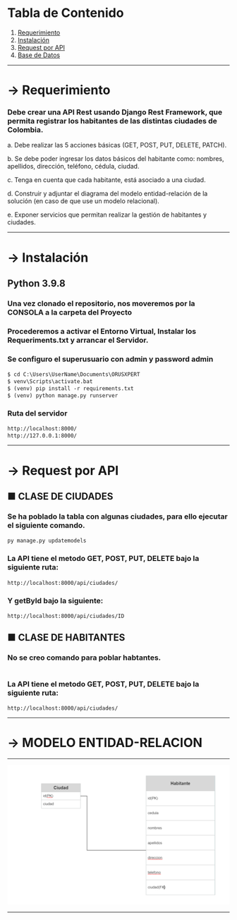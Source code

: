 # Tabla de Contenido
1. [Requerimiento](#requerimiento)
2. [Instalación](#inst)
3. [Request por API](#api)
4. [Base de Datos](#bd)
***
<a name="requerimiento"></a>
# -> Requerimiento
### Debe crear una API Rest usando Django Rest Framework, que permita registrar los habitantes de las distintas ciudades de Colombia.

a. Debe realizar las 5 acciones básicas (GET, POST, PUT, DELETE, PATCH).

b. Se debe poder ingresar los datos básicos del habitante como: nombres,
apellidos, dirección, teléfono, cédula, ciudad.

c. Tenga en cuenta que cada habitante, está asociado a una ciudad.

d. Construir y adjuntar el diagrama del modelo entidad-relación de la solución
(en caso de que use un modelo relacional).

e. Exponer servicios que permitan realizar la gestión de habitantes y
ciudades.

***
<a name="inst"></a>
# -> Instalación
## Python 3.9.8

### Una vez clonado el repositorio, nos moveremos por la CONSOLA a la carpeta del Proyecto
### Procederemos a activar el Entorno Virtual, Instalar los Requeriments.txt y arrancar el Servidor.
### Se configuro el superusuario con admin y password admin
```
$ cd C:\Users\UserName\Documents\ORUSXPERT
$ venv\Scripts\activate.bat
$ (venv) pip install -r requirements.txt 
$ (venv) python manage.py runserver
```

### Ruta del servidor
```
http://localhost:8000/
http://127.0.0.1:8000/
```
***
<a name="api"></a>
# -> Request por API

## ■ CLASE DE CIUDADES
### Se ha poblado la tabla con algunas ciudades, para ello ejecutar el siguiente comando.
```
py manage.py updatemodels
```
### La API tiene el metodo GET, POST, PUT, DELETE bajo la siguiente ruta:
```
http://localhost:8000/api/ciudades/
```

### Y getById bajo la siguiente:
```
http://localhost:8000/api/ciudades/ID
```

## ■ CLASE DE HABITANTES
### No se creo comando para poblar habtantes.
```
```
### La API tiene el metodo GET, POST, PUT, DELETE bajo la siguiente ruta:
```
http://localhost:8000/api/ciudades/
```
***
<a name="bd"></a>
# -> MODELO ENTIDAD-RELACION
***
![](docs/ERD.png)
***